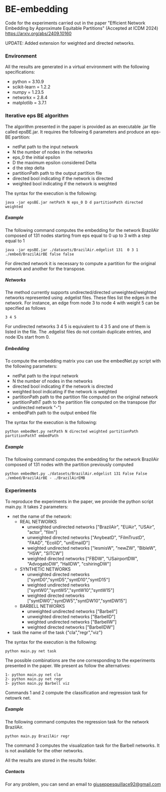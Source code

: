# BE-embedding
Code for the experiments carried out in the paper "Efficient Network Embedding by Approximate Equitable Partitions" (Accepted at ICDM 2024) https://arxiv.org/abs/2409.10160

UPDATE: Added extension for weighted and directed networks.

### Environment
All the results are generated in a virtual environment with the following specifications:
- python = 3.10.9
- scikit-learn = 1.2.2
- numpy = 1.23.5
- networkx = 2.8.4
- matplotlib = 3.7.1

### Iterative eps BE algorithm
The algorithm presented in the paper is provided as an executable .jar file called epsBE.jar. It requires the following 6 parameters and produce an eps-BE partition:
- netPat path to the input network
- N the number of nodes in the networks
- eps_0 the initial epsilon
- D the maximum epsilon considered Delta
- d the step delta
- partitionPath path to the output partition file
- directed bool indicating if the network is directed
- weighted bool indicating if the network is weighted

The syntax for the execution is the following:
```
java -jar epsBE.jar netPath N eps_0 D d partitionPath directed weighted
```
##### Example
The following command computes the embedding for the network BrazilAir composed of 131 nodes starting from eps equal to 0 up to 3 with a step equal to 1
```
java -jar epsBE.jar ./datasets/BrazilAir.edgelist 131  0 3 1 ./embed/BrazilAirBE false false
```
For directed network it is necessary to compute a partition for the original network and another for the transpose.
##### Networks

The method currently supports undirected/directed unweighted/weighted networks represented using .edgelist files. These files list the edges in the network. For instance, an edge from node 3 to node 4 with weight 5 can be specified as follows 
```
3 4 5 
```
For undirected networks 3 4 5 is equivalent to 4 3 5 and one of them is listed in the file.
The .edgelist files do not contain duplicate entries, and node IDs start from 0.

##### Embedding
To compute the embedding matrix you can use the embedNet.py script with the following parameters:
- netPat path to the input network
- N the number of nodes in the networks
- directed bool indicating if the network is directed
- weighted bool indicating if the network is weighted
- partitionPath path to the partition file computed on the original network
- partitionPathT path to the partition file computed on the transpose (for undirected network "-")
- embedPath path to the output embed file

The syntax for the execution is the following:
```
python embedNet.py netPath N directed weighted partitionPath partitionPathT embedPath
```
##### Example
The following command computes the embedding for the network BrazilAir composed of 131 nodes with the partition previously computed
```
python embedNet.py ./datasets/BrazilAir.edgelist 131 False False ./embed/BrazilAirBE - ./BrazilAirEMB
```

### Experiments
To reproduce the experiments in the paper, we provide the python script main.py. It takes 2 parameters:
- net the name of the network:
 	- REAL NETWORKS
		 - unweighted undirected networks ["BrazilAir", "EUAir", "USAir", "actor", "film"]
		 - unweighted directed networks ["AnybeatD", "FilmTrustD", "FAAD", "EcoliD", "uniEmailD"]
		 - weighted undirected networks ["lesmisW", "newZW", "BibleW", "HSW", "SITCW"]
		 - weighted directed networks ["FBDW", "USairportDW", "AdvogatoDW", "HallDW", "cshiringDW"]
	- SYNTHETIC NETWORKS
		 - unweighted directed networks ["syntD0","syntD5","syntD10","syntD15"]
		 - weighted undirected networks ["syntW0","syntW5","syntW10","syntW15"]
         - weighted directed networks ["syntDW0","syntDW5","syntDW10","syntDW15"]
    - BARBELL NETWORKS
		 - unweighted undirected networks ["Barbell"]
		 - unweighted directed networks ["BarbellD"]
		 - weighted undirected networks ["BarbellW"]
		 - weighted directed networks ["BarbellDW"]
- task the name of the task {"cla","regr","viz"}
  
The syntax for the execution is the following:
```
python main.py net task
```
The possible combinations are the one corresponding to the experiments presented in the paper. 
We present as follow the alternatives:
```
1- python main.py net cla        
2- python main.py net regr       
3- python main.py Barbell viz

```
Commands 1 and 2 compute the classification and regression task for netowrk net.
##### Example
The following command computes the regression task for the network BrazilAir.
```
python main.py BrazilAir regr
```
The command 3 computes the visualization task for the Barbell networks. It is not available for the other networks.

All the results are stored in the results folder.

##### Contacts
For any problem, you can send an email to giuseppesquillace92@gmail.com
